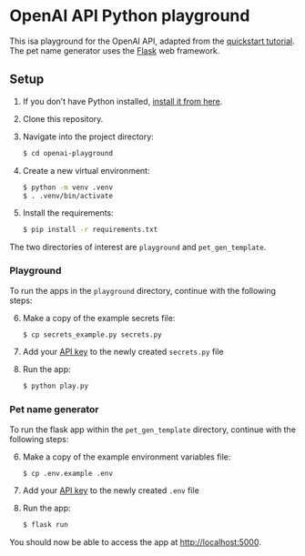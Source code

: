 # OpenAI API Python playground

This isa playground for the OpenAI API, adapted from the [quickstart tutorial](https://beta.openai.com/docs/quickstart). The pet name generator uses the [Flask](https://flask.palletsprojects.com/en/2.0.x/) web framework. 

## Setup

1. If you don’t have Python installed, [install it from here](https://www.python.org/downloads/).

2. Clone this repository.

3. Navigate into the project directory:

   ```bash
   $ cd openai-playground
   ```

4. Create a new virtual environment:

   ```bash
   $ python -m venv .venv
   $ . .venv/bin/activate
   ```

5. Install the requirements:

   ```bash
   $ pip install -r requirements.txt
   ```

The two directories of interest are `playground` and `pet_gen_template`. 

### Playground

To run the apps in the `playground` directory, continue with the following steps:

6. Make a copy of the example secrets file:

   ```bash
   $ cp secrets_example.py secrets.py
   ```

7. Add your [API key](https://beta.openai.com/account/api-keys) to the newly created `secrets.py` file

8. Run the app:

   ```bash
   $ python play.py
   ```

### Pet name generator

To run the flask app within the `pet_gen_template` directory, continue with the following steps:

6. Make a copy of the example environment variables file:

   ```bash
   $ cp .env.example .env
   ```

7. Add your [API key](https://beta.openai.com/account/api-keys) to the newly created `.env` file

8. Run the app:

   ```bash
   $ flask run
   ```

You should now be able to access the app at [http://localhost:5000](http://localhost:5000).